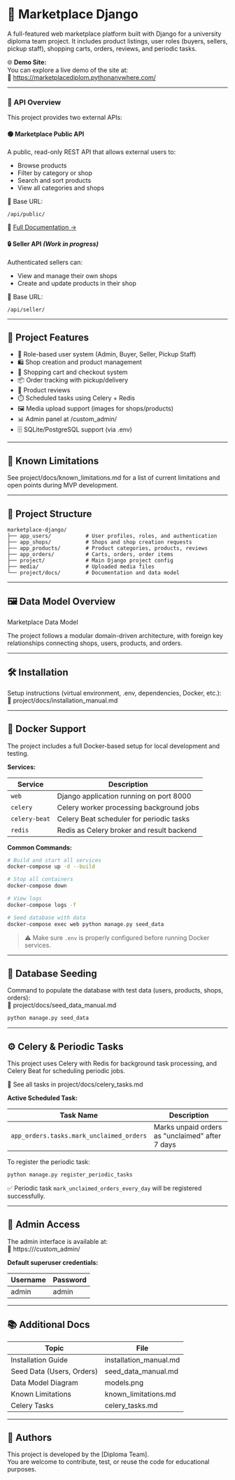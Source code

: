 # 🛒 Marketplace Django

A full-featured web marketplace platform built with Django for a university diploma team project. It includes product listings, user roles (buyers, sellers, pickup staff), shopping carts, orders, reviews, and periodic tasks.

🌐 **Demo Site:**  
You can explore a live demo of the site at:  
🔗 https://marketplacediplom.pythonanywhere.com/

---

### 📡 API Overview

This project provides two external APIs:

#### 🟢 Marketplace Public API

A public, read-only REST API that allows external users to:

- Browse products
- Filter by category or shop
- Search and sort products
- View all categories and shops

📍 Base URL:
```
/api/public/
```

📄 [Full Documentation →](./project/docs/api_public.md)

#### 🔒 Seller API *(Work in progress)*

Authenticated sellers can:

- View and manage their own shops
- Create and update products in their shop

📍 Base URL:
```
/api/seller/
```

---

## 📌 Project Features

- 🔐 Role-based user system (Admin, Buyer, Seller, Pickup Staff)
- 🛍️ Shop creation and product management
- 🛒 Shopping cart and checkout system
- 📦 Order tracking with pickup/delivery
- 💬 Product reviews
- ⏱️ Scheduled tasks using Celery + Redis
- 🖼️ Media upload support (images for shops/products)
- 📊 Admin panel at /custom_admin/
- 🗄️ SQLite/PostgreSQL support (via .env)

---

## 🚧 Known Limitations

See project/docs/known_limitations.md for a list of current limitations and open points during MVP development.

---

## 🧭 Project Structure

```
marketplace-django/
├── app_users/           # User profiles, roles, and authentication
├── app_shops/           # Shops and shop creation requests
├── app_products/        # Product categories, products, reviews
├── app_orders/          # Carts, orders, order items
├── project/             # Main Django project config
├── media/               # Uploaded media files
└── project/docs/        # Documentation and data model
```

---

## 🖼️ Data Model Overview

Marketplace Data Model

The project follows a modular domain-driven architecture, with foreign key relationships connecting shops, users, products, and orders.

---

## 🛠️ Installation

Setup instructions (virtual environment, .env, dependencies, Docker, etc.):  
📄 project/docs/installation_manual.md

---

## 🐳 Docker Support

The project includes a full Docker-based setup for local development and testing.

**Services:**

| Service         | Description                              |
|-----------------|------------------------------------------|
| `web`           | Django application running on port 8000  |
| `celery`        | Celery worker processing background jobs |
| `celery-beat`   | Celery Beat scheduler for periodic tasks |
| `redis`         | Redis as Celery broker and result backend|

**Common Commands:**

```bash
# Build and start all services
docker-compose up -d --build

# Stop all containers
docker-compose down

# View logs
docker-compose logs -f

# Seed database with data 
docker-compose exec web python manage.py seed_data
```

> ⚠️ Make sure `.env` is properly configured before running Docker services.

---

## 🌱 Database Seeding

Command to populate the database with test data (users, products, shops, orders):  
📄 project/docs/seed_data_manual.md

```bash
python manage.py seed_data
```

---

## ⚙️ Celery & Periodic Tasks

This project uses Celery with Redis for background task processing, and Celery Beat for scheduling periodic jobs.

📄 See all tasks in project/docs/celery_tasks.md

**Active Scheduled Task:**

| Task Name                        | Description                                      |
|----------------------------------|--------------------------------------------------|
| `app_orders.tasks.mark_unclaimed_orders` | Marks unpaid orders as "unclaimed" after 7 days |

To register the periodic task:

```bash
python manage.py register_periodic_tasks
```

✅ Periodic task `mark_unclaimed_orders_every_day` will be registered successfully.

---

## 📮 Admin Access

The admin interface is available at:  
🔗 https://<your-domain>/custom_admin/

**Default superuser credentials:**

| Username | Password |
|----------|----------|
| admin    | admin    |

---

## 📚 Additional Docs

| Topic                    | File                        |
|--------------------------|-----------------------------|
| Installation Guide       | installation_manual.md      |
| Seed Data (Users, Orders)| seed_data_manual.md         |
| Data Model Diagram       | models.png                  |
| Known Limitations        | known_limitations.md        |
| Celery Tasks             | celery_tasks.md             |

---

## 👥 Authors

This project is developed by the [Diploma Team].  
You are welcome to contribute, test, or reuse the code for educational purposes.
